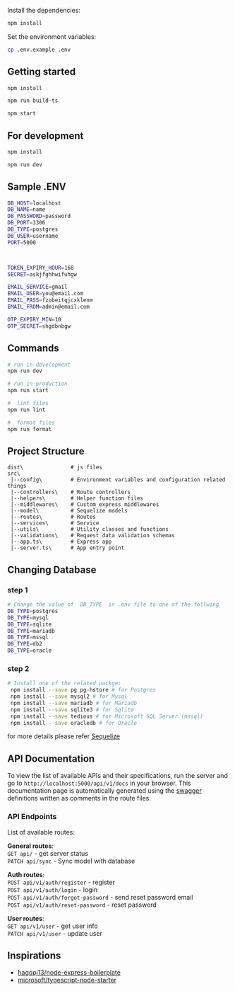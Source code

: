 
Install the dependencies:

```sh
npm install
```

Set the environment variables:

```sh
cp .env.example .env

```
## Getting started

```sh
npm install

npm run build-ts

npm start

```

## For development

```sh
npm install

npm run dev

```

## Sample .ENV
```sh
DB_HOST=localhost
DB_NAME=name
DB_PASSWORD=password
DB_PORT=3306
DB_TYPE=postgres
DB_USER=username
PORT=5000



TOKEN_EXPIRY_HOUR=168
SECRET=askjfghhwifuhgw

EMAIL_SERVICE=gmail
EMAIL_USER=you@email.com
EMAIL_PASS=fzobeitqjcxklenm
EMAIL_FROM=admin@email.com

OTP_EXPIRY_MIN=10
OTP_SECRET=shgdbnbgw

```




## Commands


```bash
# run in development
npm run dev

# run in production
npm run start

#  lint files
npm run lint

#  format files
npm run format

```




## Project Structure

```
dist\               # js files
src\
 |--config\         # Environment variables and configuration related things
 |--controllers\    # Route controllers 
 |--helpers\        # Helper function files
 |--middlewares\    # Custom express middlewares
 |--model\          # Sequelize models 
 |--routes\         # Routes
 |--services\       # Service 
 |--utils\          # Utility classes and functions
 |--validations\    # Request data validation schemas
 |--app.ts\         # Express app
 |--server.ts\      # App entry point
```
## Changing Database

### step 1
 
 ```sh
 # Change the value of  DB_TYPE  in .env file to one of the follwing
 DB_TYPE=postgres 
 DB_TYPE=mysql 
 DB_TYPE=sqlite 
 DB_TYPE=mariadb 
 DB_TYPE=mssql 
 DB_TYPE=db2 
 DB_TYPE=oracle 
 ```
### step 2
```sh
# Install one of the related packge:
 npm install --save pg pg-hstore # for Postgres
 npm install --save mysql2 # for Mysql
 npm install --save mariadb # for Mariadb
 npm install --save sqlite3 # for Sqlite
 npm install --save tedious # for Microsoft SQL Server (mssql)
 npm install --save oracledb # for Oracle 
```
for more details please refer [Sequelize](https://sequelize.org/docs/v6/getting-started/)
## API Documentation

To view the list of available APIs and their specifications, run the server and go to `http://localhost:5000/api/v1/docs` in your browser. This documentation page is automatically generated using the [swagger](https://swagger.io/) definitions written as comments in the route files.

### API Endpoints

List of available routes:

**General routes**: <br>
`GET api/` - get server status <br>
`PATCH api/sync` - Sync model with database <br>

**Auth routes**:  <br>
`POST api/v1/auth/register` - register <br>
`POST api/v1/auth/login` - login <br>
`POST api/v1/auth/forgot-password` - send reset password email <br>
`POST api/v1/auth/reset-password` - reset password <br>


**User routes**: <br>
`GET api/v1/user` - get user info <br>
`PATCH api/v1/user` - update user <br>





## Inspirations
- [hagopj13/node-express-boilerplate](https://github.com/hagopj13/node-express-boilerplate)
- [microsoft/typescript-node-starter](https://github.com/microsoft/TypeScript-Node-Starter)





